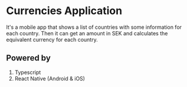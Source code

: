 # Currencies Application
It's a mobile app that shows a list of countries with some information for each country.
Then it can get an amount in SEK and calculates the equivalent currency for each country.

## Powered by
1. Typescript
2. React Native (Android & iOS)
